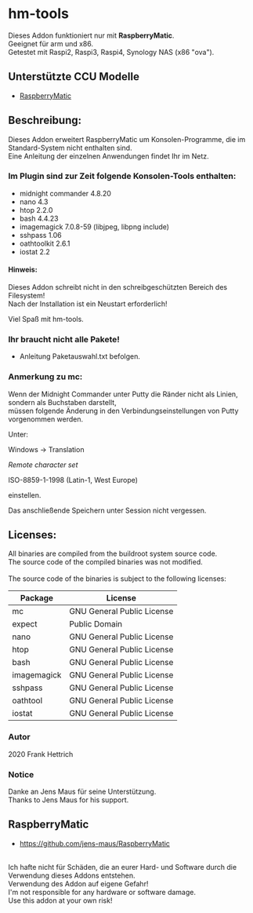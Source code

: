 ﻿# hm-tools

Dieses Addon funktioniert nur mit <B>RaspberryMatic</B>.<br>
Geeignet für arm und x86.<br>
Getestet mit Raspi2, Raspi3, Raspi4, Synology NAS (x86 "ova").

## Unterstützte CCU Modelle
* [RaspberryMatic](http://homematic-forum.de/forum/viewtopic.php?f=56&t=26917)

## Beschreibung:
Dieses Addon erweitert RaspberryMatic um Konsolen-Programme, die im Standard-System nicht enthalten sind.<br>
Eine Anleitung der einzelnen Anwendungen findet Ihr im Netz.<br>

### Im Plugin sind zur Zeit folgende Konsolen-Tools enthalten:

* midnight commander 4.8.20
* nano 4.3
* htop 2.2.0
* bash 4.4.23
* imagemagick 7.0.8-59 (libjpeg, libpng include)
* sshpass 1.06
* oathtoolkit 2.6.1
* iostat 2.2

#### Hinweis:
Dieses Addon schreibt nicht in den schreibgeschützten Bereich des Filesystem!<br>
Nach der Installation ist ein Neustart erforderlich!<br>

Viel Spaß mit hm-tools.

### Ihr braucht nicht alle Pakete!

* Anleitung Paketauswahl.txt befolgen.

### Anmerkung zu mc:
Wenn der Midnight Commander unter Putty die Ränder nicht als Linien, sondern als Buchstaben darstellt,<br>
müssen folgende Änderung in den Verbindungseinstellungen von Putty vorgenommen werden.<br>

Unter:

Windows -> Translation

*Remote character set*

ISO-8859-1-1998 (Latin-1, West Europe)

einstellen.

Das anschließende Speichern unter Session nicht vergessen.

## Licenses:
All binaries are compiled from the buildroot system source code.<br>
The source code of the compiled binaries was not modified.<br>
<br>
The source code of the binaries is subject to the following licenses:<br>

| Package | License |
| ------------- | ------------- |
| mc | GNU General Public License |
| expect | Public Domain |
| nano | GNU General Public License |
| htop | GNU General Public License |
| bash | GNU General Public License |
| imagemagick | GNU General Public License |
| sshpass | GNU General Public License |
| oathtool | GNU General Public License |
| iostat | GNU General Public License |

### Autor
2020 Frank Hettrich

### Notice
Danke an Jens Maus für seine Unterstützung.<br>
Thanks to Jens Maus for his support.

## RaspberryMatic
* https://github.com/jens-maus/RaspberryMatic<br>
<br>
Ich hafte nicht für Schäden, die an eurer Hard- und Software
durch die Verwendung dieses Addons entstehen.<br>
Verwendung des Addon auf eigene Gefahr!<br>
I'm not responsible for any hardware or software damage.<br>
Use this addon at your own risk!
